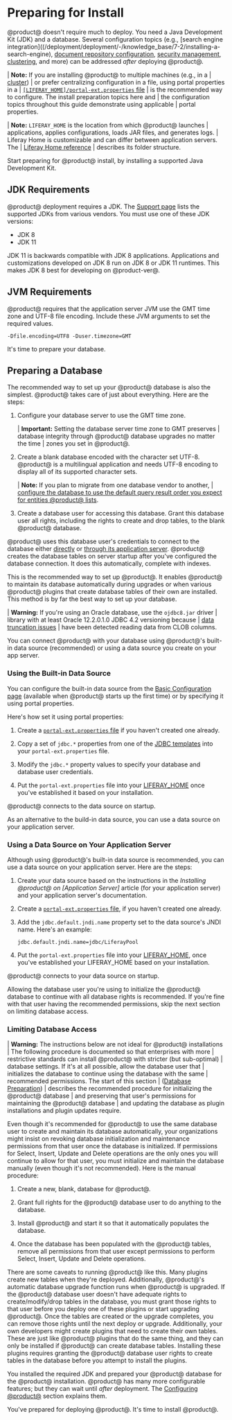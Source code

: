 # Preparing for Install

@product@ doesn't require much to deploy. You need a Java Development Kit (JDK)
and a database. Several configuration topics (e.g.,
[search engine integration]((/deployment/deployment/-/knowledge_base/7-2/installing-a-search-engine),
[document repository configuration](/deployment/deployment/-/knowledge_base/7-2/document-repository-configuration),
[security management](/deployment/deployment/-/knowledge_base/7-2/securing-product),
[clustering](/deployment/deployment/-/knowledge_base/7-2/product-clustering),
and more) can be addressed *after* deploying @product@. 

| **Note:** If you are installing @product@ to multiple machines (e.g., in a 
| [cluster](/deployment/deployment/-/knowledge_base/7-2/product-clustering))
| or prefer centralizing configuration in a file, using portal properties in a
| [`[LIFERAY_HOME]/portal-ext.properties` file](/deployment/reference/-/knowledge_base/7-2/portal-properties)
| is the recommended way to configure. The install preparation topics here and
| the configuration topics throughout this guide demonstrate using applicable
| portal properties. 

| **Note:** `LIFERAY_HOME` is the location from which @product@ launches 
| applications, applies configurations, loads JAR files, and generates logs.
| Liferay Home is customizable and can differ between application servers. The
| [Liferay Home reference](/deployment/reference/-/knowledge_base/7-2/liferay-home)
| describes its folder structure. 

Start preparing for @product@ install, by installing a supported Java
Development Kit. 

## JDK Requirements

@product@ deployment requires a JDK. The 
[Support page](https://help.liferay.com/hc/categories/360000894391-Product-Support)
lists the supported JDKs from various vendors. You must use one of these JDK
versions:

- JDK 8
- JDK 11

JDK 11 is backwards compatible with JDK 8 applications. Applications and
customizations developed on JDK 8 run on JDK 8 or JDK 11 runtimes. This makes
JDK 8 best for developing on @product-ver@. 

## JVM Requirements

@product@ requires that the application server JVM use the GMT time zone and
UTF-8 file encoding. Include these JVM arguments to set the required values. 

    -Dfile.encoding=UTF8 -Duser.timezone=GMT

It's time to prepare your database. 

## Preparing a Database

The recommended way to set up your @product@ database is also the simplest.
@product@ takes care of just about everything. Here are the steps:

1.  Configure your database server to use the GMT time zone. 

    | **Important:** Setting the database server time zone to GMT preserves 
    | database integrity through @product@ database upgrades no matter the time 
    | zones you set in @product@. 

2.  Create a blank database encoded with the character set UTF-8. @product@ is a
    multilingual application and needs UTF-8 encoding to display all of its
    supported character sets.

    | **Note:** If you plan to migrate from one database vendor to another,
    | [configure the database to use the default query result order you expect for entities @product@ lists](/develop/tutorials/-/knowledge_base/7-2/sort-order-changed-with-a-different-database). 

3.  Create a database user for accessing this database. Grant this database user
    all rights, including the rights to create and drop tables, to the blank
    @product@ database.

@product@ uses this database user's credentials to connect to the database
either
[directly](#using-the-built-in-data-source)
or
[through its application server](#using-a-data-source-on-your-application-server).
@product@ creates the database tables on server startup after you've configured
the database connection. It does this automatically, complete with indexes.

This is the recommended way to set up @product@. It enables @product@ to
maintain its database automatically during upgrades or when various @product@
plugins that create database tables of their own are installed. This method is
by far the best way to set up your database. 

| **Warning:** If you're using an Oracle database, use the `ojdbc8.jar` driver 
| library with at least Oracle 12.2.0.1.0 JDBC 4.2 versioning because
| [data truncation issues](https://issues.liferay.com/browse/LPS-79229)
| have been detected reading data from CLOB columns. 

You can connect @product@ with your database using @product@'s built-in data
source (recommended) or using a data source you create on your app server. 

### Using the Built-in Data Source

You can configure the built-in data source from the
[Basic Configuration page](/deployment/deployment/-/knowledge_base/7-2/installing-product#using-the-setup-wizard)
(available when @product@ starts up the first time) or by specifying it using 
portal properties. 

Here's how set it using portal properties:

1.  Create a 
    [`portal-ext.properties` file](/deployment/reference/-/knowledge_base/7-2/portal-properties)
    if you haven't created one already. 

2.  Copy a set of `jdbc.*` properties from one of the
    [JDBC templates](/deployment/reference/-/knowledge_base/7-2/jdbc-templates)
    into your `portal-ext.properties` file.

3.  Modify the `jdbc.*` property values to specify your database and database 
    user credentials. 

4.  Put the `portal-ext.properties` file into your
    [LIFERAY_HOME](/deployment/reference/-/knowledge_base/7-2/liferay-home)
    once you've established it based on your installation. 

@product@ connects to the data source on startup. 

As an alternative to the build-in data source, you can use  a data source on
your application server. 

### Using a Data Source on Your Application Server

Although using @product@'s built-in data source is recommended, you can use a data source on your application server. Here are the steps:

1.  Create your data source based on the instructions in the *Installing 
    @product@ on \[Application Server\]* article (for your application server)
    and your application server's documentation.

2.  Create a
    [`portal-ext.properties` file](/deployment/reference/-/knowledge_base/7-2/portal-properties),
    if you haven't created one already. 

3.  Add the `jdbc.default.jndi.name` property set to the data source's JNDI 
    name. Here's an example:

        jdbc.default.jndi.name=jdbc/LiferayPool

4.  Put the `portal-ext.properties` file into your
    [LIFERAY_HOME](/deployment/reference/-/knowledge_base/7-2/liferay-home),
    once you've established your LIFERAY_HOME based on your installation. 

@product@ connects to your data source on startup.

Allowing the database user you're using to initialize the @product@ database to
continue with all database rights is recommended. If you're fine with that user
having the recommended permissions, skip the next section on limiting
database access. 

### Limiting Database Access

| **Warning:** The instructions below are not ideal for @product@ installations
| The following procedure is documented so that enterprises with more
| restrictive standards can install @product@ with stricter (but sub-optimal)
| database settings. If it's at all possible, allow the database user that
| initializes the database to continue using the database with the same
| recommended permissions. The start of this section
| ([Database Preparation](#database-prepartation)) 
| describes the recommended procedure for initializing the @product@ database
| and preserving that user's permissions for maintaining the @product@ database
| and updating the database as plugin installations and plugin updates require. 

Even though it's recommended for @product@ to use the same database user to
create and maintain its database automatically, your organizations might insist
on revoking database initialization and maintenance permissions from that user
once the database is initialized. If permissions for Select, Insert, Update and
Delete operations are the only ones you will continue to allow for that user,
you must initialize and maintain the database manually (even though it's not
recommended). Here is the manual procedure: 

1.  Create a new, blank, database for @product@.

2.  Grant full rights for the @product@ database user to do anything to the 
    database. 

3.  Install @product@ and start it so that it automatically populates the
    database.

4.  Once the database has been populated with the @product@ tables, remove all
    permissions from that user except permissions to perform Select, Insert,
    Update and Delete operations. 

There are some caveats to running @product@ like this. Many plugins create new
tables when they're deployed. Additionally, @product@'s automatic database
upgrade function runs when @product@ is upgraded. If the @product@ database user
doesn't have adequate rights to create/modify/drop tables in the database, you
must grant those rights to that user before you deploy one of these plugins or
start upgrading @product@. Once the tables are created or the upgrade completes,
you can remove those rights until the next deploy or upgrade. Additionally, your
own developers might create plugins that need to create their own tables. These
are just like @product@ plugins that do the same thing, and they can only be
installed if @product@ can create database tables. Installing these plugins
requires granting the @product@ database user rights to create tables in the
database before you attempt to install the plugins. 

You installed the required JDK and prepared your @product@ database for the
@product@ installation. @product@ has many more configurable features; but they
can wait until *after* deployment. The
[Configuring @product@](/deployment/deployment/-/knowledge_base/7-2/configuring-product)
section explains them. 

You've prepared for deploying @product@. It's time to install @product@. 
